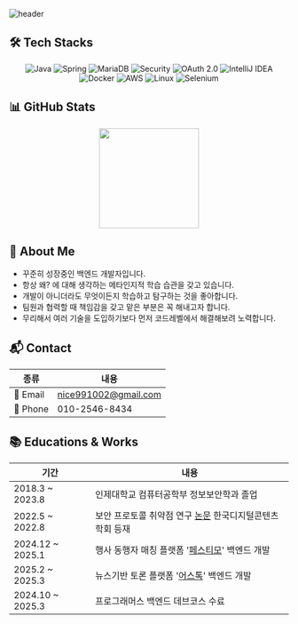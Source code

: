 ![header](https://capsule-render.vercel.app/api?type=waving&color=auto&height=280&section=header&text=Hi,%20I'm%20Hyunwook!&fontSize=60&animation=twinkling)

## 🛠️ Tech Stacks
<div align="center">
  <img alt="Java" src="https://img.shields.io/badge/JAVA-004027.svg?&style=for-the-badge&logo=java&logoColor=white"/>
  <img alt="Spring" src="https://img.shields.io/badge/SPRING-6DB33F.svg?&style=for-the-badge&logo=spring&logoColor=white"/>
  <img alt="MariaDB" src="https://img.shields.io/badge/MariaDB-003545.svg?&style=for-the-badge&logo=mariadb&logoColor=white"/>
  <img alt="Security" src="https://img.shields.io/badge/Spring_Security-6DB33F?style=for-the-badge&logo=spring-security&logoColor=white"/>
  <img alt="OAuth 2.0" src="https://img.shields.io/badge/OAuth_2.0-3C3C3C?style=for-the-badge&logo=auth0&logoColor=white"/>
  <img alt="IntelliJ IDEA" src="https://img.shields.io/badge/Intellij-000000.svg?&style=for-the-badge&logo=intellijidea&logoColor=white"/>
  <br />
  <img alt="Docker" src="https://img.shields.io/badge/docker-2496ED.svg?&style=for-the-badge&logo=docker&logoColor=white"/>
  <img alt="AWS" src="https://img.shields.io/badge/aws-232F3E.svg?&style=for-the-badge&logo=amazonaws&logoColor=white"/> 
  <img alt="Linux" src="https://img.shields.io/badge/linux-FCC624.svg?&style=for-the-badge&logo=linux&logoColor=black"/>
  <img alt="Selenium" src="https://img.shields.io/badge/selenium-43B02A.svg?&style=for-the-badge&logo=selenium&logoColor=white"/>
</div>

## 📊 GitHub Stats

<div align="center">
  <img src="https://github-readme-stats.vercel.app/api?username=Wookindeye&show_icons=true&theme=default" height="180px"/>
</div>


## 💁 About Me

- 꾸준히 성장중인 백엔드 개발자입니다.
- 항상 왜? 에 대해 생각하는 메타인지적 학습 습관을 갖고 있습니다.
- 개발이 아니더라도 무엇이든지 학습하고 탐구하는 것을 좋아합니다.
- 팀원과 협력할 때 책임감을 갖고 맡은 부분은 꼭 해내고자 합니다.
- 무리해서 여러 기술을 도입하기보다 먼저 코드레벨에서 해결해보려 노력합니다.


## 📬 Contact

| 종류 | 내용 |
|------|------|
| 📧 Email | nice991002@gmail.com |
| 📱 Phone | 010-2546-8434 |


## 📚 Educations & Works
| 기간 | 내용 |
|------|------|
| 2018.3 ~ 2023.8 | 인제대학교 컴퓨터공학부 정보보안학과 졸업 |
| 2022.5 ~ 2022.8 | 보안 프로토콜 취약점 연구 [논문](https://www.dbpia.co.kr/journal/articleDetail?nodeId=NODE11124201) 한국디지털콘텐츠학회 등재 |
| 2024.12 ~ 2025.1 | 행사 동행자 매칭 플랫폼 '[페스티모](https://github.com/Wookindeye/NBE2-3-3-team5)' 백엔드 개발 |
| 2025.2 ~ 2025.3 | 뉴스기반 토론 플랫폼 '[어스톡](https://github.com/Wookindeye/WEB2_3_BlockB_BE)' 백엔드 개발 |
| 2024.10 ~ 2025.3| 프로그래머스 백엔드 데브코스 수료 |

